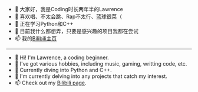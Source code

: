 - 👋 大家好，我是Coding时长两年半的Lawrence  
- 👀 喜欢唱、不太会跳、Rap不太行、蓝球很菜（  
- 🌱 正在学习Python和C++  
- 💞️ 目前我什么都想弄，只要是感兴趣的项目我都在尝试  
- 📫 我的[Bilibili主页](https://space.bilibili.com/143784401)

------------

- 👋 Hi! I'm Lawrence, a coding beginner.
- 👀 I've got various hobbies, including music, gaming, writting code, etc.
- 🌱 Currently diving into Python and C++.
- 💞️ I'm currently delving into any projects that catch my interest.
- 📫 Check out my [Bilibili page](https://space.bilibili.com/143784401).
<!---
Lawrenceeeeeeee/Lawrenceeeeeeee is a ✨ special ✨ repository because its `README.md` (this file) appears on your GitHub profile.
You can click the Preview link to take a look at your changes.
--->
